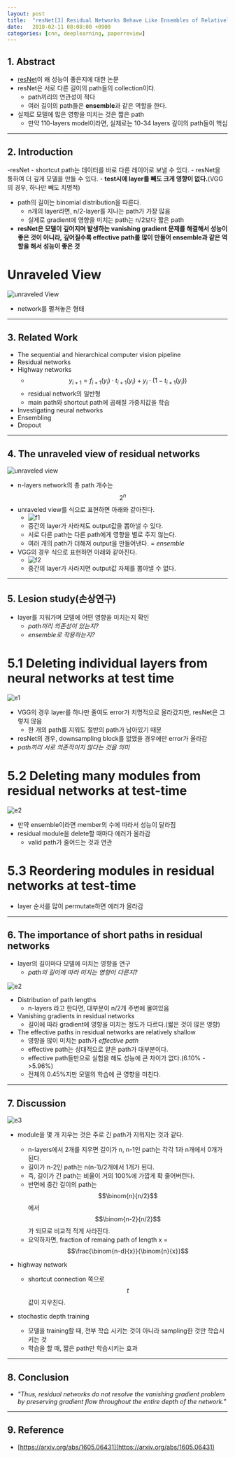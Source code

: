 ```yaml
---
layout: post
title:  "resNet[3] Residual Networks Behave Like Ensembles of Relatively Shallow Networks(2016) - Review"
date:   2018-02-11 08:08:00 +0900
categories: [cnn, deeplearning, paperreview]
---
```


## 1. Abstract
- [resNet](https://hwkim94.github.io/cnn/deeplearning/paperreview/2018/02/10/resNet1.html)이 왜 성능이 좋은지에 대한 논문
- resNet은 서로 다른 길이의 path들의 collection이다.
    - path끼리의 연관성이 적다
    - 여러 길이의 path들은 **ensemble**과 같은 역할을 한다.
- 실제로 모델에 많은 영향을 미치는 것은 짧은 path
    - 만약 110-layers model이라면, 실제로는 10-34 layers 깊이의 path들이 핵심

-----

## 2. Introduction
-resNet
    - shortcut path는 데이터를 바로 다른 레이어로 보낼 수 있다.
    - resNet을 통하여 더 깊게 모델을 만들 수 있다.
    - **test시에 layer를 빼도 크게 영향이 없다.**(VGG의 경우, 하나만 빼도 치명적)
- path의 길이는 binomial distribution을 따른다.
    - n개의 layer라면, n/2-layer를 지나는 path가 가장 많음
    - 실제로 gradient에 영향을 미치는 path는 n/2보다 짧은 path
- **resNet은 모델이 깊어지며 발생하는 vanishing gradient 문제를 해결해서 성능이 좋은 것이 아니라, 깊어질수록 effective path를 많이 만들어 ensemble과 같은 역할을 해서 성능이 좋은 것**

# Unraveled View
![unraveled View](https://files.slack.com/files-pri/T1J7SCHU7-F982X10EA/unrabeled.png?pub_secret=b25bbbc12f)
- network를 펼쳐놓은 형태

-----

## 3. Related Work
- The sequential and hierarchical computer vision pipeline
- Residual networks
- Highway networks
    - $${y_{i+1}} = {f_{i+1}}({y_{i}}) \cdot {t_{i+1}}({y_{i}}) + {y_{i}} \cdot (1-{t_{i+1}}({y_{i}}))$$
    - residual network의 일반형
    - main path와 shortcut path에 곱해질 가중치값을 학습
- Investigating neural networks
- Ensembling
- Dropout

-----

## 4. The unraveled view of residual networks
![unraveled view](https://files.slack.com/files-pri/T1J7SCHU7-F96HLD12L/2.png?pub_secret=cf651e682c)
- n-layers network의 총 path 개수는 $$2^{n}$$
- unraveled view를 식으로 표현하면 아래와 같아진다.
    - ![f1](https://files.slack.com/files-pri/T1J7SCHU7-F97AVH4FP/1.png?pub_secret=3f444ad15a)
    - 중간의 layer가 사라져도 output값을 뽑아낼 수 있다.
    - 서로 다른 path는 다른 path에게 영향을 별로 주지 않는다.
    - 여러 개의 path가 더해져 output을 만들어낸다. = *ensemble*
- VGG의 경우 식으로 표현하면 아래와 같아진다.
    - ![f2](https://files.slack.com/files-pri/T1J7SCHU7-F977BV5GA/3.png?pub_secret=4c6a2f61c1)
    - 중간의 layer가 사라지면 output값 자체를 뽑아낼 수 없다.

-----

## 5. Lesion study(손상연구)
- layer를 지워가며 모델에 어떤 영향을 미치는지 확인
    - *path끼리 의존성이 있는지?*
    - *ensemble로 작용하는지?*

# 5.1 Deleting individual layers from neural networks at test time
![e1](https://files.slack.com/files-pri/T1J7SCHU7-F97AZ48ER/ee11.png?pub_secret=5b4056c9b3)
- VGG의 경우 layer를 하나만 줄여도 error가 치명적으로 올라갔지만, resNet은 그렇지 않음
    - 한 개의 path를 지워도 절반의 path가 남아있기 때문
- resNet의 경우, downsampling block를 없앴을 경우에만 error가 올라감
- *path끼리 서로 의존적이지 않다는 것을 의미*

# 5.2 Deleting many modules from residual networks at test-time
![e2](https://files.slack.com/files-pri/T1J7SCHU7-F97AZQ6Q5/ee22.png?pub_secret=4df6bc1ab2)
- 만약 ensemble이라면 member의 수에 따라서 성능이 달라짐
- residual module을 delete할 때마다 에러가 올라감
    - valid path가 줄어드는 것과 연관

# 5.3 Reordering modules in residual networks at test-time
- layer 순서를 많이 permutate하면 에러가 올라감

-----

## 6. The importance of short paths in residual networks
- layer의 길이마다 모델에 미치는 영향을 연구
    - *path의 길이에 따라 미치는 영향이 다른지?*

![e2](https://files.slack.com/files-pri/T1J7SCHU7-F976XDGN8/ee33.png?pub_secret=6ec8412b04)
- Distribution of path lengths
    - n-layers 라고 한다면, 대부분이 n/2개 주변에 몰여있음
- Vanishing gradients in residual networks
    - 길이에 따라 gradient에 영향을 미치는 정도가 다르다.(짧은 것이 많은 영향)
- The effective paths in residual networks are relatively shallow
    - 영향을 많이 미치는 path가 *effective path*
    - effective path는 상대적으로 얕은 path가 대부분이다.
    - effective path들만으로 실험을 해도 성능에 큰 차이가 없다.(6.10% ->5.96%)
    - 전체의 0.45%지만 모델의 학습에 큰 영향을 미친다.
-----

## 7. Discussion
![e3](https://files.slack.com/files-pri/T1J7SCHU7-F96LU2M41/ee44.png?pub_secret=b2e1b2ae64)
- module을 몇 개 지우는 것은 주로 긴 path가 지워지는 것과 같다. 
    - n-layers에서 2개를 지우면 길이가 n, n-1인 path는 각각 1과 n개에서 0개가 된다. 
    - 길이가 n-2인 path는 n(n-1)/2개에서 1개가 된다. 
    - 즉, 길이가 긴 path는 비율이 거의 100%에 가깝게 확 줄어버린다. 
    - 반면에 중간 길이의 path는 $$\binom{n}{n/2}$$에서 $$\binom{n-2}{n/2}$$가 되므로 비교적 적게 사라진다.
    - 요약하자면, fraction of remaing path of length x = $$\frac{\binom{n-d}{x}}{\binom{n}{x}}$$

- highway network
    - shortcut connection 쪽으로 $$t$$값이 치우친다.

- stochastic depth training
    - 모델을 training할 때, 전부 학습 시키는 것이 아니라 sampling한 것만 학습시키는 것
    - 학습을 할 때, 짧은 path만 학습시키는 효과
-----

## 8. Conclusion
- *"Thus, residual networks do not resolve the vanishing gradient problem by preserving gradient flow throughout the entire depth of the network."*

-----

## 9. Reference
- [https://arxiv.org/abs/1605.06431](https://arxiv.org/abs/1605.06431)
